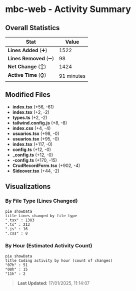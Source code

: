 # mbc-web - Activity Summary 

## Overall Statistics

| Stat                   | Value                                                             |
| ---------------------- | ----------------------------------------------------------------- |
| **Lines Added** (➕)   | 1522                                          |
| **Lines Removed** (➖) | 98                                        |
| **Net Change** (↕)    | 1424                |
| **Active Time** (⌚)   | 91 minutes |


## Modified Files
- **index.tsx** (+56, -61)
- **index.tsx** (+2, -2)
- **types.ts** (+2, -2)
- **tailwind.config.js** (+8, -8)
- **index.css** (+4, -4)
- **usuarios.tsx** (+98, -0)
- **usuarios.tsx** (+95, -0)
- **index.tsx** (+117, -0)
- **config.ts** (+12, -0)
- **_config.ts** (+12, -0)
- **-config.ts** (+170, -15)
- **CrudRecordForm.tsx** (+902, -4)
- **Sideover.tsx** (+44, -2)

## Visualizations

### By File Type (Lines Changed)

```mermaid
pie showData
title Lines changed by file type
".tsx" : 1383
".ts" : 213
".js" : 16
".css" : 8
```

### By Hour (Estimated Activity Count)

```mermaid
pie showData
title Coding activity by hour (count of changes)
"07h" : 51
"08h" : 15
"11h" : 2
```


> **Last Updated:** 17/01/2025, 11:14:07